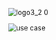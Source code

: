 ![logo3_2 0](https://github.com/Akbaroke/ticket-order/assets/115305578/bdac052f-ba7e-47b9-940b-7268d4d825f3)

![use case](https://github.com/Akbaroke/ticket-order/assets/115305578/999ed7c0-6de9-47ad-af49-d93ec237c8c5)
